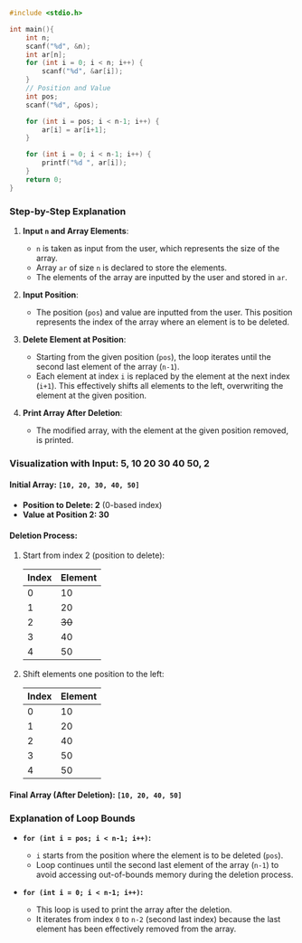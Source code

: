 ```c
#include <stdio.h>

int main(){
    int n;
    scanf("%d", &n);
    int ar[n];
    for (int i = 0; i < n; i++) {
        scanf("%d", &ar[i]);
    }
    // Position and Value
    int pos;
    scanf("%d", &pos);

    for (int i = pos; i < n-1; i++) {
        ar[i] = ar[i+1];
    }

    for (int i = 0; i < n-1; i++) {
        printf("%d ", ar[i]);
    }
    return 0;
}
```

### Step-by-Step Explanation

1. **Input `n` and Array Elements**:

   - `n` is taken as input from the user, which represents the size of the array.
   - Array `ar` of size `n` is declared to store the elements.
   - The elements of the array are inputted by the user and stored in `ar`.

2. **Input Position**:

   - The position (`pos`) and value are inputted from the user. This position represents the index of the array where an element is to be deleted.

3. **Delete Element at Position**:

   - Starting from the given position (`pos`), the loop iterates until the second last element of the array (`n-1`).
   - Each element at index `i` is replaced by the element at the next index (`i+1`). This effectively shifts all elements to the left, overwriting the element at the given position.

4. **Print Array After Deletion**:
   - The modified array, with the element at the given position removed, is printed.

### Visualization with Input: 5, 10 20 30 40 50, 2

#### Initial Array: `[10, 20, 30, 40, 50]`

- **Position to Delete: 2** (0-based index)
- **Value at Position 2: 30**

#### Deletion Process:

1. Start from index 2 (position to delete):

   | Index | Element |
   | ----- | ------- |
   | 0     | 10      |
   | 1     | 20      |
   | 2     | ~~30~~  |
   | 3     | 40      |
   | 4     | 50      |

2. Shift elements one position to the left:

   | Index | Element |
   | ----- | ------- |
   | 0     | 10      |
   | 1     | 20      |
   | 2     | 40      |
   | 3     | 50      |
   | 4     | 50      |

#### Final Array (After Deletion): `[10, 20, 40, 50]`

### Explanation of Loop Bounds

- **`for (int i = pos; i < n-1; i++)`:**

  - `i` starts from the position where the element is to be deleted (`pos`).
  - Loop continues until the second last element of the array (`n-1`) to avoid accessing out-of-bounds memory during the deletion process.

- **`for (int i = 0; i < n-1; i++)`:**
  - This loop is used to print the array after the deletion.
  - It iterates from index `0` to `n-2` (second last index) because the last element has been effectively removed from the array.
